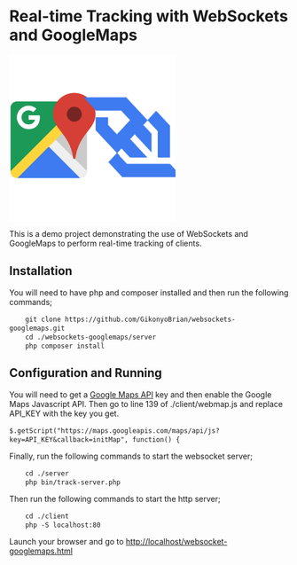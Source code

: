 # Real-time Tracking with WebSockets and GoogleMaps

<img align="center" src="https://github.com/GikonyoBrian/websockets-googlemaps/raw/master/icon.png" alt ="Websockets and Google Maps" width="300" height="300">

This is a demo project demonstrating the use of WebSockets
and GoogleMaps to perform real-time tracking of clients.

## Installation

You will need to have php and composer installed and then run the following commands;

````
	git clone https://github.com/GikonyoBrian/websockets-googlemaps.git
	cd ./websockets-googlemaps/server
	php composer install
````

## Configuration and Running
You will need to get a [Google Maps API](https://developers.google.com/maps/) key and then enable the Google Maps Javascript API.
Then go to line 139 of ./client/webmap.js and replace API_KEY with the key you get.

```
$.getScript("https://maps.googleapis.com/maps/api/js?key=API_KEY&callback=initMap", function() {
```

Finally, run the following commands to start the websocket server;

````
	cd ./server
	php bin/track-server.php
````
    
Then run the following commands to start the http server;

````
	cd ./client
	php -S localhost:80
````

Launch your browser and go to [http://localhost/websocket-googlemaps.html](http://localhost/websocket-googlemaps.html)

